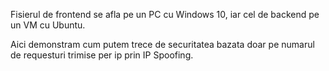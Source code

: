 Fisierul de frontend se afla pe un PC cu Windows 10, iar cel de backend pe un VM cu Ubuntu.

Aici demonstram cum putem trece de securitatea bazata doar pe numarul de requesturi trimise per ip prin IP Spoofing.
